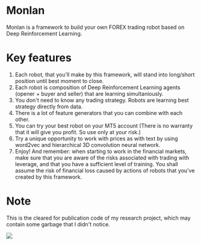 # Monlan
Monlan is a framework to build your own FOREX trading robot based on Deep Reinforcement Learning.

# Key features
1) Each robot, that you'll make by this framework, will stand into long/short position until best moment to close.
2) Each robot is composition of Deep Reinforcement Learning agents (opener + buyer and seller) that are learning simultaniously.
3) You don't need to know any trading strategy. Robots are learning best strategy directly from data.
4) There is a lot of feature generators that you can combine with each other.
5) You can try your best robot on your MT5 account (There is no warranty that it will give you profit. So use only at your risk.)
6) Try a unique opportunity to work with prices as with text by using word2vec and hierarchical 3D convolution neural network.
7) Enjoy! And remember: when starting to work in the financial markets, make sure that you are aware of the risks associated with trading with leverage, and that you have a sufficient level of training. You shall assume the risk of financial loss caused by actions of robots that you've created by this framework.

# Note
This is the cleared for publication code of my research project, which may contain some garbage that I didn't notice.

![](example_test_plot.png)
